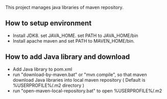 This project manages java libraries of maven repository.

How to setup environment
------------------------

+ Install JDK8. set JAVA_HOME. set PATH to JAVA_HOME/bin
+ Install apache maven and set PATH to MAVEN_HOME/bin.

How to add Java library and download
------------------------------------

+ Add Java library to pom.xml
+ run "download-by-maven.bat" or "mvn compile", so that maven download Java libraries into local maven repository ( Default is %USERPROFILE%/.m2 directory )
+ run "open-maven-local-repository.bat" to open %USERPROFILE%/.m2
